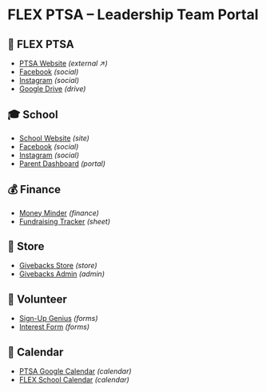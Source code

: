 # FLEX PTSA – Leadership Team Portal

## 🍹 FLEX PTSA
- [PTSA Website](https://www.crossroadsflexptsa.org) _(external ↗)_
- [Facebook](https://www.facebook.com/crossroadsflexhsptsa) _(social)_
- [Instagram](https://instagram.com/crossroadsflexptsa) _(social)_
- [Google Drive](https://drive.google.com/drive/folders/14TN5mhiE46Vmk952Grbqqt2YTmkByG1G?usp=sharing) _(drive)_

## 🎓 School
- [School Website](https://www.wcpss.net/crossroadsflex) _(site)_
- [Facebook](https://www.facebook.com/people/Crossroads-FLEX-High-School/100095555411790/?mibextid=eQY6cl) _(social)_
- [Instagram](https://www.instagram.com/crossroadsflex/) _(social)_
- [Parent Dashboard](https://docs.google.com/spreadsheets/d/e/2PACX-1vR36ClY0aKg3OLH1nDjGf69Gxkr5_2YcmL3lE8IHGIMelzbZJSTNTdoDfJcbW7T4po1GgrQQT3pTjGh/pubhtml) _(portal)_

## 💰 Finance
- [Money Minder](https://app.moneyminder.com/login) _(finance)_
- [Fundraising Tracker](https://docs.google.com/spreadsheets/d/1PHnmgpq3bYQw9ygGQVX2mIQUz1hdC_eEk_kmFG3YPPw/edit?usp=sharing) _(sheet)_

## 👕 Store
- [Givebacks Store](https://crossroadsflex.givebacks.com/shop) _(store)_
- [Givebacks Admin](https://crossroadsflex.givebacks.com/dashboard) _(admin)_

## 🦮 Volunteer
- [Sign-Up Genius](https://www.signupgenius.com/go/10C0D4CA9A628A6F4C52-50407712-volunteer#/) _(forms)_
- [Interest Form](https://forms.gle/bo7Y3jTCNP82eKBaA) _(forms)_

## 📅 Calendar
- [PTSA Google Calendar](https://www.crossroadsflexptsa.org/calendar) _(calendar)_
- [FLEX School Calendar](https://www.wcpss.net/Page/5424#calendar11750/20250912/month) _(calendar)_
